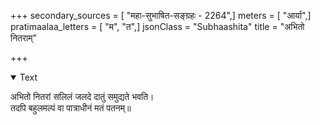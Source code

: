 +++
secondary_sources = [ "महा-सुभाषित-सङ्ग्रहः - 2264",]
meters = [ "आर्या",]
pratimaalaa_letters = [ "म", "त",]
jsonClass = "Subhaashita"
title = "अभितो नितराम्"

+++

<details open><summary>Text</summary>

अभितो नितरां सलिलं जलदे दातुं समुद्यते भवति।  
तदपि बहुलमल्पं वा पात्राधीनं मतं पतनम्॥
</details>
